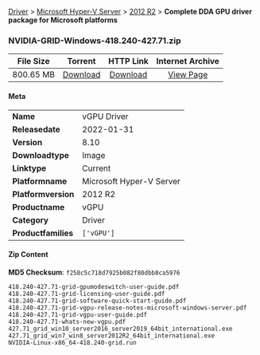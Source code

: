 
[Driver](/README.md)  >  [Microsoft Hyper-V Server](/index/Driver/Microsoft_Hyper-V_Server.md)  >  [2012 R2](/index/Driver/Microsoft_Hyper-V_Server/2012_R2.md)  >  **Complete DDA GPU driver package for Microsoft platforms**


### NVIDIA-GRID-Windows-418.240-427.71.zip

| **File Size** | **Torrent**  | **HTTP Link** | **Internet Archive** |
|:-------------:|:------------:|:-------------:|:--------------------:|
| 800.65 MB |  [Download](https://archive.org/download/nvgpu_NVIDIA-GRID-Windows-418.240-427.71.zip_twly64c6/nvgpu_NVIDIA-GRID-Windows-418.240-427.71.zip_twly64c6_archive.torrent)       | [Download](https://archive.org/compress/nvgpu_NVIDIA-GRID-Windows-418.240-427.71.zip_twly64c6) | [View Page](https://archive.org/details/nvgpu_NVIDIA-GRID-Windows-418.240-427.71.zip_twly64c6)       |

#### Meta

<table>
<tr><td><strong>Name</strong></td><td>vGPU Driver</td></tr>
<tr><td><strong>Releasedate</strong></td><td>2022-01-31</td></tr>
<tr><td><strong>Version</strong></td><td>8.10</td></tr>
<tr><td><strong>Downloadtype</strong></td><td>Image</td></tr>
<tr><td><strong>Linktype</strong></td><td>Current</td></tr>
<tr><td><strong>Platformname</strong></td><td>Microsoft Hyper-V Server</td></tr>
<tr><td><strong>Platformversion</strong></td><td>2012 R2</td></tr>
<tr><td><strong>Productname</strong></td><td>vGPU</td></tr>
<tr><td><strong>Category</strong></td><td>Driver</td></tr>
<tr><td><strong>Productfamilies</strong></td><td><code>['vGPU']</code></td></tr>
</table>

#### Zip Content

**MD5 Checksum**: `f258c5c718d7925b082f80dbb8ca5976`

```text
418.240-427.71-grid-gpumodeswitch-user-guide.pdf
418.240-427.71-grid-licensing-user-guide.pdf
418.240-427.71-grid-software-quick-start-guide.pdf
418.240-427.71-grid-vgpu-release-notes-microsoft-windows-server.pdf
418.240-427.71-grid-vgpu-user-guide.pdf
418.240-427.71-whats-new-vgpu.pdf
427.71_grid_win10_server2016_server2019_64bit_international.exe
427.71_grid_win7_win8_server2012R2_64bit_international.exe
NVIDIA-Linux-x86_64-418.240-grid.run
```